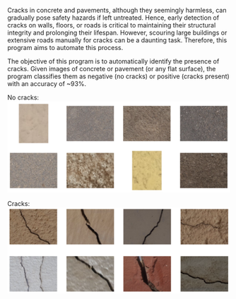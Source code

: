 Cracks in concrete and pavements, although they seemingly harmless, can gradually pose safety hazards if left untreated. Hence, early detection of cracks on walls, floors, or roads is critical to maintaining their structural integrity and prolonging their lifespan. However, scouring large buildings or extensive roads manually for cracks can be a daunting task. Therefore, this program aims to automate this process.

The objective of this program is to automatically identify the presence of cracks. Given images of concrete or pavement (or any flat surface), the program classifies them as negative (no cracks) or positive (cracks present) with an accuracy of ~93%.

No cracks:
<img src="https://github.com/wesleychou7/crack-detection/blob/main/images/no-cracks.png" width="700">

Cracks:
<img src="https://github.com/wesleychou7/crack-detection/blob/main/images/cracks.png" width="700">